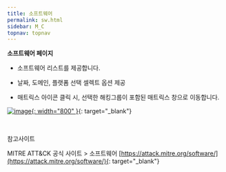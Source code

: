 ```yaml
---
title: 소프트웨어
permalink: sw.html
sidebar: M_C
topnav: topnav
---
```


**소프트웨어 페이지**

- 소프트웨어 리스트를 제공합니다.

- 날짜, 도메인, 플랫폼 선택 셀렉트 옵션 제공

- 매트릭스 아이콘 클릭 시, 선택한 해킹그룹이 포함된 매트릭스 창으로 이동합니다.

[![image](/docs/images/Manual/common/mitre/sw/1.png){: width="800" }](/docs/images/Manual/common/mitre/sw/1.png){: target="_blank"}

<br />

참고사이트

MITRE ATT&CK 공식 사이트 > 소프트웨어 [https://attack.mitre.org/software/](https://attack.mitre.org/software/){: target="_blank"}